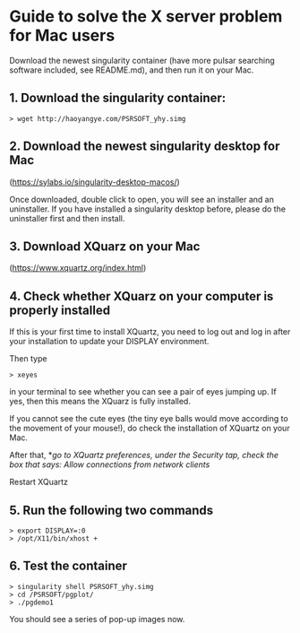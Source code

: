 # Guide to solve the X server problem for Mac users


Download the newest singularity container (have more pulsar searching software included, see README.md), and then run it on your Mac.

## 1. Download the singularity container:

```
> wget http://haoyangye.com/PSRSOFT_yhy.simg
```

## 2. Download the newest singularity desktop for Mac

(https://sylabs.io/singularity-desktop-macos/)

Once downloaded, double click to open, you will see an installer and an uninstaller. If you have installed a singularity desktop before, please do the uninstaller first and then install.

## 3. Download XQuarz on your Mac

(https://www.xquartz.org/index.html)


## 4. Check whether XQuarz on your computer is properly installed

If this is your first time to install XQuartz, you need to log out and log in after your installation to update your DISPLAY environment.

Then type

```
> xeyes
```
in your terminal to see whether you can see a pair of eyes jumping up. If yes, then this means the XQuarz is fully installed.

If you cannot see the cute eyes (the tiny eye balls would move according to the movement of your mouse!), do check the installation of XQuartz on your Mac.

After that, **go to XQuartz preferences, under the Security tap, check the box that says: *Allow connections from network clients**

Restart XQuartz

## 5. Run the following two commands

```
> export DISPLAY=:0
> /opt/X11/bin/xhost +
```

## 6. Test the container

```
> singularity shell PSRSOFT_yhy.simg
> cd /PSRSOFT/pgplot/
> ./pgdemo1
```

You should see a series of pop-up images now.



